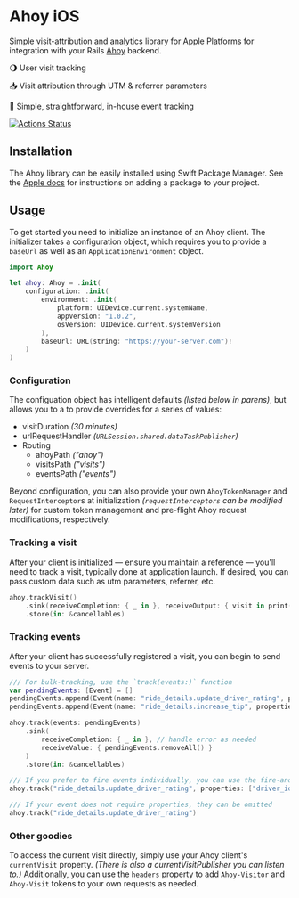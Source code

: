 # Ahoy iOS

Simple visit-attribution and analytics library for Apple Platforms for integration with your Rails [Ahoy](http://github.com/ankane/ahoy) backend.

🌖 User visit tracking

📥 Visit attribution through UTM & referrer parameters

📆 Simple, straightforward, in-house event tracking

[![Actions Status](https://github.com/namolnad/ahoy-ios/workflows/tests/badge.svg)](https://github.com/namolnad/ahoy-ios/actions)

## Installation

The Ahoy library can be easily installed using Swift Package Manager. See the [Apple docs](https://developer.apple.com/documentation/xcode/adding_package_dependencies_to_your_app) for instructions on adding a package to your project.

## Usage

To get started you need to initialize an instance of an Ahoy client. The initializer takes a configuration object, which requires you to provide a `baseUrl` as well as an `ApplicationEnvironment` object.
``` swift
import Ahoy

let ahoy: Ahoy = .init(
    configuration: .init(
        environment: .init(
            platform: UIDevice.current.systemName,
            appVersion: "1.0.2",
            osVersion: UIDevice.current.systemVersion
        ),
        baseUrl: URL(string: "https://your-server.com")!
    )
)
```
### Configuration
The configuation object has intelligent defaults _(listed below in parens)_, but allows you to a to provide overrides for a series of values:
- visitDuration _(30 minutes)_
- urlRequestHandler _(`URLSession.shared.dataTaskPublisher`)_
- Routing
    - ahoyPath _("ahoy")_
    - visitsPath _("visits")_
    - eventsPath _("events")_

Beyond configuration, you can also provide your own `AhoyTokenManager` and `RequestInterceptor`s at initialization _(`requestInterceptors` can be modified later)_ for custom token management and pre-flight Ahoy request modifications, respectively.

### Tracking a visit
After your client is initialized — ensure you maintain a reference — you'll need to track a visit, typically done at application launch. If desired, you can pass custom data such as utm parameters, referrer, etc.

``` swift
ahoy.trackVisit()
    .sink(receiveCompletion: { _ in }, receiveOutput: { visit in print(visit) })
    .store(in: &cancellables)
```

### Tracking events
After your client has successfully registered a visit, you can begin to send events to your server.
``` swift
/// For bulk-tracking, use the `track(events:)` function
var pendingEvents: [Event] = []
pendingEvents.append(Event(name: "ride_details.update_driver_rating", properties: ["driver_id": 4]))
pendingEvents.append(Event(name: "ride_details.increase_tip", properties: ["driver_id": 4]))

ahoy.track(events: pendingEvents)
    .sink(
        receiveCompletion: { _ in }, // handle error as needed
        receiveValue: { pendingEvents.removeAll() }
    )
    .store(in: &cancellables)

/// If you prefer to fire events individually, you can use the fire-and-forget convenience method
ahoy.track("ride_details.update_driver_rating", properties: ["driver_id": 4])

/// If your event does not require properties, they can be omitted
ahoy.track("ride_details.update_driver_rating")
```

### Other goodies
To access the current visit directly, simply use your Ahoy client's `currentVisit` property. _(There is also a currentVisitPublisher you can listen to.)_ Additionally, you can use the `headers` property to add `Ahoy-Visitor` and `Ahoy-Visit` tokens to your own requests as needed.
